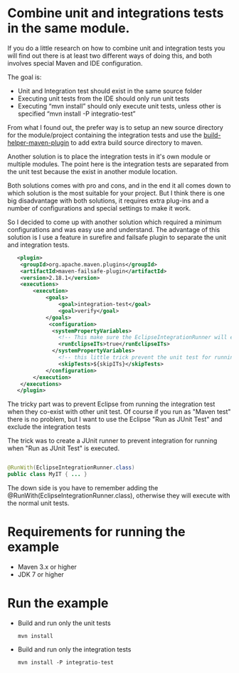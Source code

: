 
# Combine unit and integrations tests in the same module.
 
If you do a little research on how to combine unit and integration tests you will find
out there is at least two different ways of doing this, and both involves special Maven and IDE configuration.

The goal is:

*  Unit and Integration test should exist in the same source folder
*  Executing unit tests from the IDE should only run unit tests
*  Executing “mvn install” should only execute unit tests, unless other is specified “mvn install -P integratio-test”

From what I found out, the prefer way is to setup an new source directory for the module/project containing the integration tests and use the [build-helper-maven-plugin](http://mojo.codehaus.org/build-helper-maven-plugin/ "http://mojo.codehaus.org/build-helper-maven-plugin/") to add extra build source directory to maven.

Another solution is to place the integration tests in it's own module or multiple modules. The point here is the integration tests are separated from the unit test because the exist in another module location.

Both solutions comes with pro and cons, and in the end it all comes down to which solution is the most suitable for your project. But I think there is one big disadvantage with both solutions, it requires extra plug-ins and a number of configurations and special settings to make it work.

So I decided to come up with another solution which required a minimum configurations and was easy use and understand. The advantage of this solution is I use a feature in surefire and failsafe plugin to separate the unit and integration tests.

```xml
   <plugin>
    <groupId>org.apache.maven.plugins</groupId>
    <artifactId>maven-failsafe-plugin</artifactId>
    <version>2.18.1</version>
    <executions>
        <execution>
            <goals>
                <goal>integration-test</goal>
                <goal>verify</goal>
            </goals>
             <configuration>
              <systemPropertyVariables>
                <!-- This make sure the EclipseIntegrationRunner will execute the tests -->
                <runEclipseITs>true</runEclipseITs>
              </systemPropertyVariables>
                <!-- this little trick prevent the unit test for running -->
                <skipTests>${skipITs}</skipTests>
            </configuration>
        </execution>
    </executions>
   </plugin>
```

The tricky part was to prevent Eclipse from running the integration test when they co-exist with other unit test. Of course if you run as "Maven test" there is no problem, but I want to use the Eclipse "Run as JUnit Test" and exclude the integration tests

The trick was to create a JUnit runner to prevent integration for running when "Run as JUnit Test" is executed.

```java

@RunWith(EclipseIntegrationRunner.class)
public class MyIT { ... }

```

The down side is you have to remember adding the @RunWith(EclipseIntegrationRunner.class),
otherwise they will execute with the normal unit tests.

# Requirements for running the example

* Maven 3.x or higher
* JDK 7 or higher

# Run the example

* Build and run only the unit tests

     ``mvn install``

* Build and run only the integration tests
 
     ``mvn install -P integratio-test``



